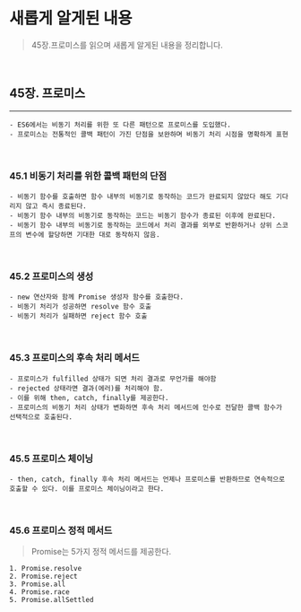 # 새롭게 알게된 내용

> 45장.프로미스를 읽으며 새롭게 알게된 내용을 정리합니다.

<br>

## 45장. 프로미스

<hr>

```
- ES6에서는 비동기 처리를 위한 또 다른 패턴으로 프로미스를 도입했다.
- 프로미스는 전통적인 콜백 패턴이 가진 단점을 보완하며 비동기 처리 시점을 명확하게 표현
```

<br>

### 45.1 비동기 처리를 위한 콜백 패턴의 단점

```
- 비동기 함수를 호출하면 함수 내부의 비동기로 동작하는 코드가 완료되지 않았다 해도 기다리지 않고 즉시 종료된다.
- 비동기 함수 내부의 비동기로 동작하는 코드는 비동기 함수가 종료된 이후에 완료된다.
- 비동기 함수 내부의 비동기로 동작하는 코드에서 처리 결과를 외부로 반환하거나 상위 스코프의 변수에 할당하면 기대한 대로 동작하지 않음.
```

<br>

### 45.2 프로미스의 생성

```
- new 연산자와 함께 Promise 생성자 함수를 호출한다.
- 비동기 처리가 성공하면 resolve 함수 호출
- 비동기 처리가 실패하면 reject 함수 호출
```

<br>

### 45.3 프로미스의 후속 처리 메서드

```
- 프로미스가 fulfilled 상태가 되면 처리 결과로 무언가를 해야함
- rejected 상태라면 결과(에러)를 처리해야 함.
- 이를 위해 then, catch, finally를 제공한다.
- 프로미스의 비동기 처리 상태가 변화하면 후속 처리 메서드에 인수로 전달한 콜백 함수가 선택적으로 호출된다.
```

<br>

### 45.5 프로미스 체이닝

```
- then, catch, finally 후속 처리 메서드는 언제나 프로미스를 반환하므로 연속적으로 호출할 수 있다. 이를 프로미스 체이닝이라고 한다.
```

<br>

### 45.6 프로미스 정적 메서드

> Promise는 5가지 정적 메서드를 제공한다.

```
1. Promise.resolve
2. Promise.reject
3. Promise.all
4. Promise.race
5. Promise.allSettled
```
